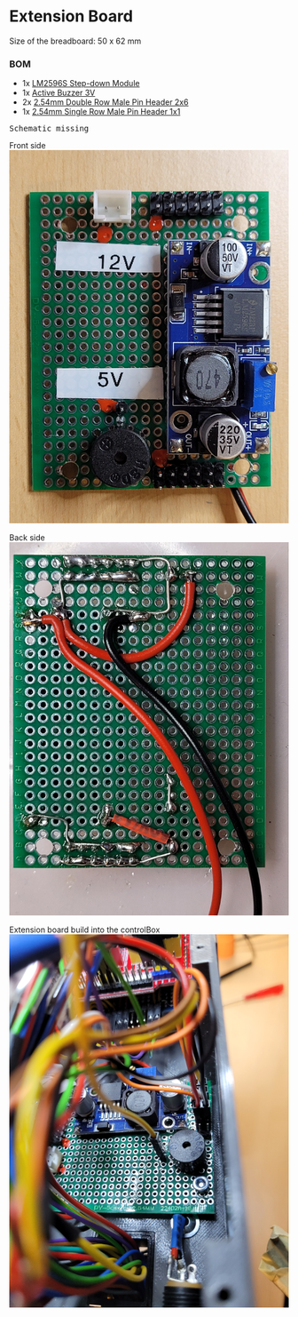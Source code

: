 # Extension Board

Size of the breadboard: 50 x 62 mm

### BOM

* 1x [LM2596S Step-down Module](https://www.aliexpress.com/item/32653212622.html)
* 1x [Active Buzzer 3V](https://www.aliexpress.com/item/1005004005677478.html)
* 2x [2.54mm Double Row Male Pin Header 2x6](https://www.aliexpress.com/item/1005006142829300.html)
* 1x [2.54mm Single Row Male Pin Header 1x1](https://www.aliexpress.com/item/1005001514058091.html)

<pre>
Schematic missing
</pre>

Front side
![Front side](/Extension/01.jpg)

Back side
![Back side](/Extension/02.jpg)

Extension board build into the controlBox
![Buildin](/Extension/03.jpg)